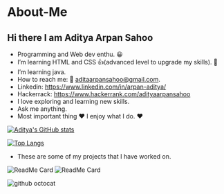 # About-Me

## Hi there I am Aditya Arpan Sahoo
-	Programming and Web dev enthu. :grinning: 
-	I’m learning HTML and CSS :+1:(advanced level to upgrade my skills). :muscle: 
-	I’m learning java.
-	How to reach me: :e-mail: aditaarpansahoo@gmail.com.
-	Linkedin: https://www.linkedin.com/in/arpan-aditya/
-	Hackerrack: https://www.hackerrank.com/adityaarpansahoo
-	I love exploring and learning new skills.
-	Ask me anything.
-	Most important thing :heart: I enjoy what I do. :heart:

[![Aditya's GitHub stats](https://github-readme-stats.vercel.app/api?username=arpanaditya)](https://github.com/arpanaditya/github-readme-stats)

[![Top Langs](https://github-readme-stats.vercel.app/api/top-langs/?username=arpanaditya)](https://github.com/arpanaditya/github-readme-stats)

- These are some of my projects that I have worked on. 

![ReadMe Card](https://github-readme-stats.vercel.app/api/pin/?username=arpanaditya&repo=NEWLIFE)
![ReadMe Card](https://github-readme-stats.vercel.app/api/pin/?username=arpanaditya&repo=Hack-NITP)

![github octocat](https://user-images.githubusercontent.com/75975428/105281152-7ee28900-5bd1-11eb-9165-851d9d5eb975.png)

